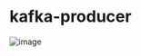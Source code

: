 # kafka-producer

![image](https://user-images.githubusercontent.com/54447238/172966991-51504589-6b80-43d6-afec-e06c03bd653b.png)
